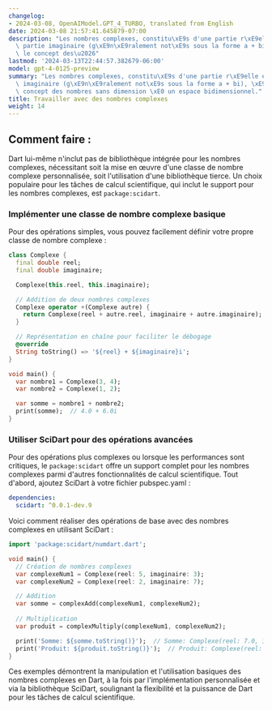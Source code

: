 ```yaml
---
changelog:
- 2024-03-08, OpenAIModel.GPT_4_TURBO, translated from English
date: 2024-03-08 21:57:41.645879-07:00
description: "Les nombres complexes, constitu\xE9s d'une partie r\xE9elle et d'une\
  \ partie imaginaire (g\xE9n\xE9ralement not\xE9s sous la forme a + bi), \xE9tendent\
  \ le concept des\u2026"
lastmod: '2024-03-13T22:44:57.382679-06:00'
model: gpt-4-0125-preview
summary: "Les nombres complexes, constitu\xE9s d'une partie r\xE9elle et d'une partie\
  \ imaginaire (g\xE9n\xE9ralement not\xE9s sous la forme a + bi), \xE9tendent le\
  \ concept des nombres sans dimension \xE0 un espace bidimensionnel."
title: Travailler avec des nombres complexes
weight: 14
---
```


## Comment faire :
Dart lui-même n'inclut pas de bibliothèque intégrée pour les nombres complexes, nécessitant soit la mise en œuvre d'une classe de nombre complexe personnalisée, soit l'utilisation d'une bibliothèque tierce. Un choix populaire pour les tâches de calcul scientifique, qui inclut le support pour les nombres complexes, est `package:scidart`.

### Implémenter une classe de nombre complexe basique
Pour des opérations simples, vous pouvez facilement définir votre propre classe de nombre complexe :

```dart
class Complexe {
  final double reel;
  final double imaginaire;

  Complexe(this.reel, this.imaginaire);

  // Addition de deux nombres complexes
  Complexe operator +(Complexe autre) {
    return Complexe(reel + autre.reel, imaginaire + autre.imaginaire);
  }

  // Représentation en chaîne pour faciliter le débogage
  @override
  String toString() => '${reel} + ${imaginaire}i';
}

void main() {
  var nombre1 = Complexe(3, 4);
  var nombre2 = Complexe(1, 2);

  var somme = nombre1 + nombre2;
  print(somme);  // 4.0 + 6.0i
}
```

### Utiliser SciDart pour des opérations avancées
Pour des opérations plus complexes ou lorsque les performances sont critiques, le `package:scidart` offre un support complet pour les nombres complexes parmi d'autres fonctionnalités de calcul scientifique. Tout d'abord, ajoutez SciDart à votre fichier pubspec.yaml :

```yaml
dependencies:
  scidart: ^0.0.1-dev.9
```

Voici comment réaliser des opérations de base avec des nombres complexes en utilisant SciDart :

```dart
import 'package:scidart/numdart.dart';

void main() {
  // Création de nombres complexes
  var complexeNum1 = Complexe(reel: 5, imaginaire: 3);
  var complexeNum2 = Complexe(reel: 2, imaginaire: 7);

  // Addition
  var somme = complexAdd(complexeNum1, complexeNum2);
  
  // Multiplication
  var produit = complexMultiply(complexeNum1, complexeNum2);

  print('Somme: ${somme.toString()}');  // Somme: Complexe(reel: 7.0, imaginaire: 10.0)
  print('Produit: ${produit.toString()}');  // Produit: Complexe(reel: -11.0, imaginaire: 41.0)
}
```

Ces exemples démontrent la manipulation et l'utilisation basiques des nombres complexes en Dart, à la fois par l'implémentation personnalisée et via la bibliothèque SciDart, soulignant la flexibilité et la puissance de Dart pour les tâches de calcul scientifique.
